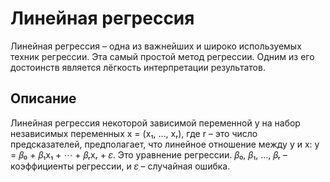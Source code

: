 # Линейная регрессия
Линейная регрессия – одна из важнейших и широко используемых техник регрессии. Эта самый простой метод регрессии. Одним из его достоинств является лёгкость интерпретации результатов.

## Описание
Линейная регрессия некоторой зависимой переменной y на набор независимых переменных  x = (x₁, …, xᵣ), где r – это число предсказателей, предполагает, что линейное отношение между y и x: y = 𝛽₀ + 𝛽₁x₁ + ⋯ + 𝛽ᵣxᵣ + 𝜀. Это уравнение регрессии. 𝛽₀, 𝛽₁, …, 𝛽ᵣ – коэффициенты регрессии, и 𝜀 – случайная ошибка.


